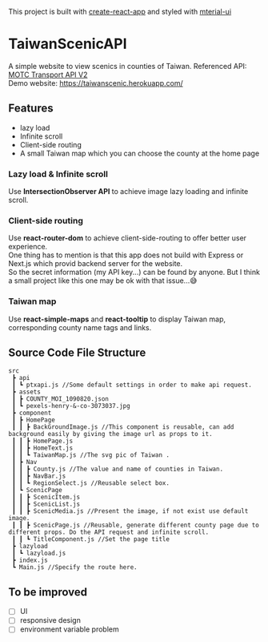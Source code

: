This project is built with [create-react-app](https://github.com/facebook/create-react-app) and styled with [mterial-ui](https://github.com/mui-org/material-ui)
# TaiwanScenicAPI
A simple website to view scenics in counties of Taiwan. Referenced API: [MOTC Transport API V2](https://ptx.transportdata.tw/MOTC?t=Tourism&v=2)<br/>
Demo website: https://taiwanscenic.herokuapp.com/
## Features
* lazy load <br/>
* Infinite scroll <br/>
* Client-side routing <br/>
* A small Taiwan map which you can choose the county at the home page <br/>
### Lazy load & Infinite scroll
Use **IntersectionObserver API** to achieve image lazy loading and infinite scroll.
### Client-side routing
Use **react-router-dom** to achieve client-side-routing to offer better user experience. <br/>
One thing has to mention is that this app does not build with Express or Next.js which provid backend server for the website. <br/>
So the secret information (my API key...) can be found by anyone. But I think a small project like this one may be ok with that issue...:sweat_smile:
### Taiwan map
Use **react-simple-maps** and **react-tooltip** to display Taiwan map, corresponding county name tags and links.
## Source Code File Structure
```
src
 ┣ api
 ┃ ┗ ptxapi.js //Some default settings in order to make api request.
 ┣ assets
 ┃ ┣ COUNTY_MOI_1090820.json
 ┃ ┗ pexels-henry-&-co-3073037.jpg
 ┣ component
 ┃ ┣ HomePage
 ┃ ┃ ┣ BackGroundImage.js //This component is reusable, can add background easily by giving the image url as props to it.
 ┃ ┃ ┣ HomePage.js 
 ┃ ┃ ┣ HomeText.js
 ┃ ┃ ┗ TaiwanMap.js //The svg pic of Taiwan .
 ┃ ┣ Nav
 ┃ ┃ ┣ County.js //The value and name of counties in Taiwan.
 ┃ ┃ ┣ NavBar.js
 ┃ ┃ ┗ RegionSelect.js //Reusable select box.
 ┃ ┗ ScenicPage 
 ┃ ┃ ┣ ScenicItem.js 
 ┃ ┃ ┣ ScenicList.js 
 ┃ ┃ ┣ ScenicMedia.js //Present the image, if not exist use default image.
 ┃ ┃ ┣ ScenicPage.js //Reusable, generate different county page due to different props. Do the API request and infinite scroll.
 ┃ ┃ ┗ TitleComponent.js //Set the page title
 ┣ lazyload
 ┃ ┗ lazyload.js
 ┣ index.js
 ┗ Main.js //Specify the route here.
 ```
## To be improved
- [ ] UI
- [ ] responsive design
- [ ] environment variable problem
